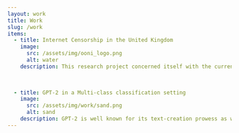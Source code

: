 ```yaml
---
layout: work
title: Work
slug: /work
items:
  - title: Internet Censorship in the United Kingdom
    image:
      src: /assets/img/ooni_logo.png
      alt: water
    description: This research project concerned itself with the current state of internet censorship in the United Kingdom. Over  the  last  two  decades,the  government  of  the     United  Kingdom  has  introduced  a number  of  policies  to  restrict  access  to  certain  types  of  content on  the  internet. The  goals  and  legal  foundations for         these  policies were described, and  the  extent  of  censorship  in  the UK   illustrated  by  analysing data  from  Internet  censorship measurements,   provided   by   OONI     and   the   Blocked   project. The paper can be found <a href="https://louispk.github.io/assets/Internet_censorship_UK.pdf" target="_blank">here</a>. 

    
   
  - title: GPT-2 in a Multi-class classification setting
    image:
      src: /assets/img/work/sand.png
      alt: sand
    description: GPT-2 is well known for its text-creation prowess as well as zero-shot capabilities. In this work, Asmir Muminovic and I implemented a binary and multi-class classification head for GPT-2 and trained it upon a dataset containing medical abstracts. With trained parameters, we were able to achieve impressive zero-shot results in both binary and multi-classification tasks, with the results being constrained due to a lack of capable hardware.
---
```

